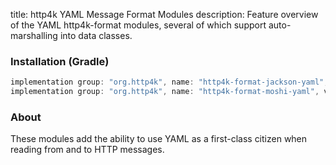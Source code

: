 title: http4k YAML Message Format Modules
description: Feature overview of the YAML http4k-format modules, several of which support auto-marshalling into data classes.

### Installation (Gradle)

```groovy
implementation group: "org.http4k", name: "http4k-format-jackson-yaml", version: "4.34.0.4"
implementation group: "org.http4k", name: "http4k-format-moshi-yaml", version: "4.34.0.4"
```

### About
These modules add the ability to use YAML as a first-class citizen when reading from and to HTTP messages. 

[http4k]: https://http4k.org
